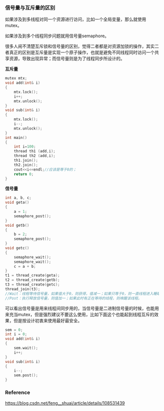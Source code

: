 ### 信号量与互斥量的区别

如果涉及到多线程对同一个资源进行访问，比如一个全局变量，那么就使用mutex。

如果涉及到多个线程同步问题就用信号量semaphore。

很多人闹不清楚互斥锁和信号量的区别，觉得二者都是对资源加锁的操作，其实二者真正的区别是互斥量是实现一个原子操作，也就是避免不同线程同时访问一个共享资源，导致出现异常；而信号量则是为了线程同步所设计的。

**互斥量**

```c++
mutex mtx;
void add(int& i) 
{
	mtx.lock();
	i++;
	mtx.unlock();
}
void sub(int& i) 
{
	mtx.lock();
	i--;
	mtx.unlock();
}
int main()
{
	int i=100;
	thread th1 (add,i);
	thread th2 (add,i);
	th1.join();
	th2.join();
	cout<<i<<endl;//应该是等于0的；
	return 0;
}
```

**信号量**

```c++
int a, b, c;
void geta()
{
    a = 1;
    semaphore_post();
}
void getb()
{
    b = 2;
    semaphore_post();
}
void getc()
{
    semaphore_wait();
    semaphore_wait();
    c = a + b;
}
t1 = thread_create(geta);
t2 = thread_create(getb);
t3 = thread_create(getc);
thread_join(t3);
//Wait：线程等待信号量，如果值大于0，则获得，值减一；如果只等于0，则一直线程进入睡眠状态，知道信号量值大于0或者超时。
//Post：执行释放信号量，则值加一；如果此时有正在等待的线程，则唤醒该线程。
```

可以看出信号量是用来线程间同步用的，当信号量是二进制信号量的时候，也能用来充当mutex，但是强烈建议不要这么使用，比如下面这个也能起到线程互斥的效果，但是按设计初衷来使用最好最安全。

```c++
sem = 0;
int i = 0;
void add(int& i) 
{
	sem.wait();
	i++;
}
void sub(int& i) 
{
	i--;
	sem.post();
}
```



### Reference

https://blog.csdn.net/feng__shuai/article/details/108531439

